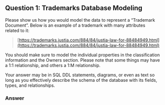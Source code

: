## Question 1: Trademarks Database Modeling

Please show us how you would model the data to represent a “Trademark Document”. Below is an example of a trademark with many attributes related to it:

> [https://trademarks.justia.com/884/84/justia-law-for-88484949.html](https://trademarks.justia.com/884/84/justia-law-for-88484949.html)

You should make sure to model the individual properties in the classification information and the Owners section. Please note that some things may have a 1:1 relationship, and others a 1:M relationship. 

Your answer may be in SQL DDL statements, diagrams, or even as text so long as you effectively describe the schema of the database with its fields, types, and relationships. 

### Answer
  
   
   
